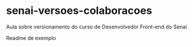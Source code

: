# senai-versoes-colaboracoes
Aula sobre versionamento do curso de Desenvolvedor Front-end do Senai

Readme de exemplo
